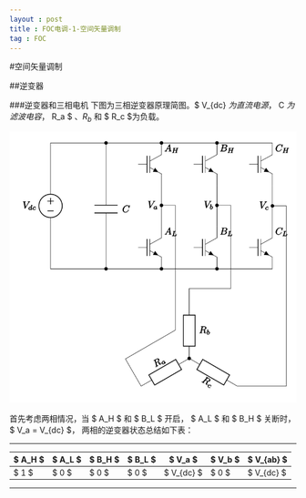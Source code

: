 ```yaml
---
layout : post
title : FOC电调-1-空间矢量调制
tag : FOC
---
```


#空间矢量调制

##逆变器

###逆变器和三相电机
下图为三相逆变器原理简图。$ V_{dc} $为直流电源，$ C $为滤波电容，$ R_a $ 、$R_b$ 和 $ R_c $为负载。

![](/image/three_phase_bridge.svg "图1：逆变器与三相电机简图")

首先考虑两相情况，当 $ A_H $ 和 $ B_L $ 开启， $ A_L $ 和 $ B_H $ 关断时，
$ V_a  =  V_{dc} $，
两相的逆变器状态总结如下表：

-----------------------------------------------------------------------------
| $ A_H $ | $ A_L $ | $ B_H $ | $ B_L $ | $ V_a $    | $ V_b $ | $ V_{ab} $ |
|---------|---------|---------|---------|------------|---------|------------|
| $ 1 $   | $ 0 $   | $ 0 $   | $ 0 $   | $ V_{dc} $ | $ 0 $   | $ V_{dc} $ |
-----------------------------------------------------------------------------

